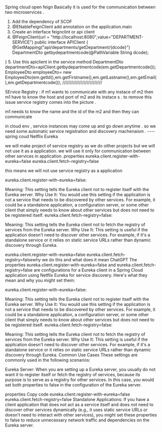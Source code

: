 Spring cloud open feign
Basically it is used for the communication between two microservices .
1.	Add the dependency  of SCOF
2.	@ENableFeignClient  add annotation on the application.main
3.	Create an interface feignclint or api client
4.	@FeignClient(url = "http://localhost:8080",value="DEPARTMENT-SERVICE")
public interface APIClient {
    @GetMapping("api/departments/getDepartment/{dcode}")
    DepartmentDto getbydepartmentcode(@PathVariable String dcode);

}
5.	Use this apiclient in the service method DepartmentDto departmentDto=apiClient.getbydepartmentcode(em.getDepartmentcode());
EmployeeDto employeeDto= new EmployeeDto(em.getId(),em.getFirstname(),em.getLastname(),em.getEmail(),em.getDepartmentcode());
//////////////////////////

SErvice Registry :
if m1 wants to communicate with any instace of m2 then m1 have to know the host and port of m2 and its instace s .
to remove this issue service registry comes into the picture .

m1 needs to know the name and the id of the m2 and then they can communicate

in cloud env , service instances may come up and go down anytime . so we need some automatic service registration and discovery machenaism .
----spring coud Netflix Eureka


we will make project of service registry as we do oither projects but we will not use it as a application.
we will use it only for communication between other services
in application .properties
eureka.client.register-with-eureka=false
eureka.client.fetch-registry=false

this means we will not use service registry as a application

eureka.client.register-with-eureka=false:

Meaning: This setting tells the Eureka client not to register itself with the Eureka server.
Why Use It: You would use this setting if the application is not a service that needs to be discovered by other services. For example, it could be a standalone application, a configuration server, or some other client that simply needs to know about other services but does not need to be registered itself.
eureka.client.fetch-registry=false:

Meaning: This setting tells the Eureka client not to fetch the registry of services from the Eureka server.
Why Use It: This setting is useful if the application doesn't need to discover other services. For example, if it's a standalone service or it relies on static service URLs rather than dynamic discovery through Eureka.



eureka.client.register-with-eureka=false
eureka.client.fetch-registry=falsewhy we do this and what does it mean
ChatGPT
The properties eureka.client.register-with-eureka=false and eureka.client.fetch-registry=false are configurations for a Eureka client in a Spring Cloud application using Netflix Eureka for service discovery. Here's what they mean and why you might set them:

eureka.client.register-with-eureka=false:

Meaning: This setting tells the Eureka client not to register itself with the Eureka server.
Why Use It: You would use this setting if the application is not a service that needs to be discovered by other services. For example, it could be a standalone application, a configuration server, or some other client that simply needs to know about other services but does not need to be registered itself.
eureka.client.fetch-registry=false:

Meaning: This setting tells the Eureka client not to fetch the registry of services from the Eureka server.
Why Use It: This setting is useful if the application doesn't need to discover other services. For example, if it's a standalone service or it relies on static service URLs rather than dynamic discovery through Eureka.
Common Use Cases
These settings are commonly used in the following scenarios:

Eureka Server: When you are setting up a Eureka server, you usually do not want it to register itself or fetch the registry of services, because its purpose is to serve as a registry for other services. In this case, you would set both properties to false in the configuration of the Eureka server.

properties
Copy code
eureka.client.register-with-eureka=false
eureka.client.fetch-registry=false
Standalone Applications: If you have a client application that does not act as a service itself and does not need to discover other services dynamically (e.g., it uses static service URLs or doesn't need to interact with other services), you might set these properties to false to reduce unnecessary network traffic and dependencies on the Eureka server.
